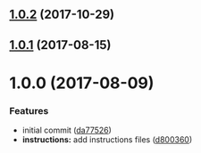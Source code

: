 <a name="1.0.2"></a>
## [1.0.2](https://github.com/adonisjs/adonis-cors/compare/v1.0.1...v1.0.2) (2017-10-29)



<a name="1.0.1"></a>
## [1.0.1](https://github.com/adonisjs/adonis-cors/compare/v1.0.0...v1.0.1) (2017-08-15)



<a name="1.0.0"></a>
# 1.0.0 (2017-08-09)


### Features

* initial commit ([da77526](https://github.com/adonisjs/adonis-cors/commit/da77526))
* **instructions:** add instructions files ([d800360](https://github.com/adonisjs/adonis-cors/commit/d800360))



